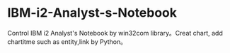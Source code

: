 # IBM-i2-Analyst-s-Notebook
Control IBM i2 Analyst's Notebook by win32com library。Creat chart, add chartitme such as entity,link by Python。
